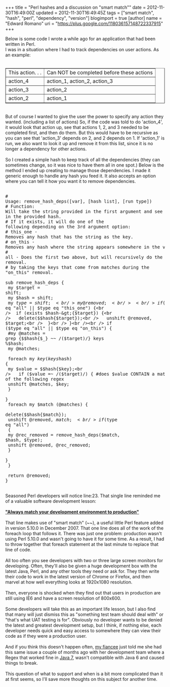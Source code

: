+++
title = "Perl hashes and a discussion on \"smart match\""
date = 2012-11-30T16:49:00Z
updated = 2012-11-30T16:49:45Z
tags = ["smart match", "hash", "perl", "dependency", "version"]
blogimport = true 
[author]
	name = "Edward Romano"
	uri = "https://plus.google.com/118036157148722337915"
+++

Below is some code I wrote a while ago for an application that had been written in Perl.<br />I was in a situation where I had to track dependencies on user actions. As an example:<br /><br /><table border="1"><tbody><tr><td>This action. . .</td><td>Can NOT be completed before these actions</td></tr><tr><td>action_4</td><td>action_1, action_2, action_3</td></tr><tr><td>action_3</td><td>action_2</td></tr><tr><td>action_2</td><td>action_1</td></tr></tbody></table><br />But of course I wanted to give the user the power to specify any action they wanted. (including a list of actions) So, if the code was told to do 'action_4', it would look that action up, see that actions 1, 2, and 3 needed to be completed first, and then do them. But this would have to be recursive as you can see that 'action_3' depends on 2, and 2 depends on 1. If 'action_1' is run, we also want to look it up and remove it from this list, since it is no longer a dependency for other actions.<br /><br />So I created a simple hash to keep track of all the dependencies (they can sometimes change, so it was nice to have them all in one spot.) Below is the method I ended up creating to manage those dependencies. I made it generic enough to handle any hash you feed it. It also accepts an option where you can tell it how you want it to remove dependencies.<br /><br /><pre class="brush:perl" name="code" width="100%"># Usage: remove_hash_deps([var], [hash list], [run type])<br /># Function: Will take the string provided in the first argument and see if it exists in the provided hash.<br /># If it exists, it will do one of the following depending on the 3rd argument option:<br /># this_one - Removes any hash that has the string as the key.<br /># on_this  - Removes any hash where the string appears somewhere in the value.<br /># all  - Does the first two above, but will recursively do the "on_this" removal.<br />#   by taking the keys that come from matches during the "on_this" removal.<br /><br />sub remove_hash_deps {<br /> my $target = shift;<br /> my $hash = shift;<br /> my $type = shift;<br /> my @removed;<br /><br /> if ($type eq "all" || $type eq "this_one") {<br />  if (exists $hash-&gt;{$target}) {<br />   delete($$hash{$target});<br />   unshift @removed, $target;<br />  }<br /> }<br /><br /> if ($type eq "all" || $type eq "on_this") {<br />  #my @matches = grep {$$hash{$_} ~~ /($target)/} keys %$hash;<br />  my @matches;<br /><br />  foreach my $key (keys %$hash) {<br />   my $value = $$hash{$key};<br />   if ($value =~ /($target)/) { #does $value CONTAIN a match of the following regex<br />    unshift @matches, $key;<br />   }<br />  }<br />  foreach my $match (@matches) {<br />   delete($$hash{$match});<br />   unshift @removed, $match;<br />   if ($type eq "all")<br />   {<br />    my @rec_removed = remove_hash_deps($match, $hash, $type);<br />    unshift @removed, @rec_removed;<br />   }<br />  }<br /> }<br /><br /> return @removed;<br />}<br /></pre><br />Seasoned Perl developers will notice line:23. That single line reminded me of a valuable software development lesson:<br /><br /><b><u>"Always match your development environment to production"</u></b><br /><br />That line makes use of "smart match" (~~), a useful little Perl feature added in version 5.10.0 in December 2007. That one line does all of the work of the foreach loop that follows it. There was just one problem: production wasn't using Perl 5.10.0 and wasn't going to have it for some time. As a result, I had to throw together that foreach statement at the last minute to replace that line of code.<br /><br />All too often you see developers with two or three large screen monitors for developing. Often, they'll also be given a huge development box with the latest Java, Perl, and any other tools they need or ask for. They then write their code to work in the latest version of Chrome or Firefox, and then marvel at how well everything looks at 1920x1080 resolution.<br /><br />Then, everyone is shocked when they find out that users in production are still using IE6 and have a screen resolution of 800x600.<br /><br />Some developers will take this as an important life lesson, but I also find that many will just dismiss this as "something test team should deal with" or "that's what UAT testing is for". Obviously no developer wants to be denied the latest and greatest development setup, but I think, if nothing else, each developer needs quick and easy access to somewhere they can view their code as if they were a production user.<br /><br />And if you think this doesn't happen often, <a href="http://cherryshoe.blogspot.com/">my fiancee</a> just told me she had this same issue a couple of months ago with her development team where a Regex that worked fine in <a href="http://radar.oreilly.com/2011/09/java7-features.html">Java 7</a>, wasn't compatible with Java 6 and caused things to break.<br /><br />This question of what to support and when is a bit more complicated than it at first seems, so I'll save more thoughts on this subject for another time.
